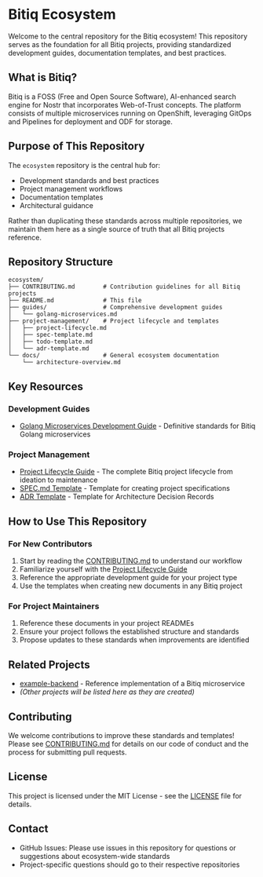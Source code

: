 # Bitiq Ecosystem

Welcome to the central repository for the Bitiq ecosystem! This repository serves as the foundation for all Bitiq projects, providing standardized development guides, documentation templates, and best practices.

## What is Bitiq?

Bitiq is a FOSS (Free and Open Source Software), AI-enhanced search engine for Nostr that incorporates Web-of-Trust concepts. The platform consists of multiple microservices running on OpenShift, leveraging GitOps and Pipelines for deployment and ODF for storage.

## Purpose of This Repository

The `ecosystem` repository is the central hub for:

- Development standards and best practices
- Project management workflows
- Documentation templates
- Architectural guidance

Rather than duplicating these standards across multiple repositories, we maintain them here as a single source of truth that all Bitiq projects reference.

## Repository Structure

```
ecosystem/
├── CONTRIBUTING.md        # Contribution guidelines for all Bitiq projects
├── README.md              # This file
├── guides/                # Comprehensive development guides
│   └── golang-microservices.md 
├── project-management/    # Project lifecycle and templates
│   ├── project-lifecycle.md
│   ├── spec-template.md
│   ├── todo-template.md
│   └── adr-template.md
└── docs/                  # General ecosystem documentation
    └── architecture-overview.md
```

## Key Resources

### Development Guides

- [Golang Microservices Development Guide](guides/golang-microservices.md) - Definitive standards for Bitiq Golang microservices

### Project Management

- [Project Lifecycle Guide](project-management/project-lifecycle.md) - The complete Bitiq project lifecycle from ideation to maintenance
- [SPEC.md Template](project-management/spec-template.md) - Template for creating project specifications
- [ADR Template](project-management/adr-template.md) - Template for Architecture Decision Records

## How to Use This Repository

### For New Contributors

1. Start by reading the [CONTRIBUTING.md](CONTRIBUTING.md) to understand our workflow
2. Familiarize yourself with the [Project Lifecycle Guide](project-management/project-lifecycle.md)
3. Reference the appropriate development guide for your project type
4. Use the templates when creating new documents in any Bitiq project

### For Project Maintainers

1. Reference these documents in your project READMEs
2. Ensure your project follows the established structure and standards
3. Propose updates to these standards when improvements are identified

## Related Projects

- [example-backend](https://github.com/bitiq/example-backend) - Reference implementation of a Bitiq microservice
- *(Other projects will be listed here as they are created)*

## Contributing

We welcome contributions to improve these standards and templates! Please see [CONTRIBUTING.md](CONTRIBUTING.md) for details on our code of conduct and the process for submitting pull requests.

## License

This project is licensed under the MIT License - see the [LICENSE](LICENSE) file for details.

## Contact

- GitHub Issues: Please use issues in this repository for questions or suggestions about ecosystem-wide standards
- Project-specific questions should go to their respective repositories